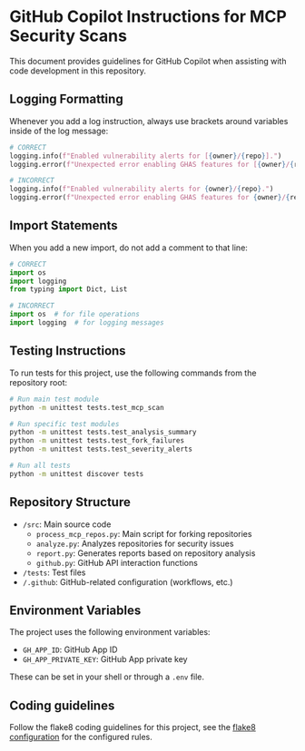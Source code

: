# GitHub Copilot Instructions for MCP Security Scans

This document provides guidelines for GitHub Copilot when assisting with code development in this repository.

## Logging Formatting

Whenever you add a log instruction, always use brackets around variables inside of the log message:

```python
# CORRECT
logging.info(f"Enabled vulnerability alerts for [{owner}/{repo}].")
logging.error(f"Unexpected error enabling GHAS features for [{owner}/{repo}]: [{e}]")

# INCORRECT
logging.info(f"Enabled vulnerability alerts for {owner}/{repo}.")
logging.error(f"Unexpected error enabling GHAS features for {owner}/{repo}: {e}")
```

## Import Statements

When you add a new import, do not add a comment to that line:

```python
# CORRECT
import os
import logging
from typing import Dict, List

# INCORRECT
import os  # for file operations
import logging  # for logging messages
```

## Testing Instructions

To run tests for this project, use the following commands from the repository root:

```bash
# Run main test module
python -m unittest tests.test_mcp_scan

# Run specific test modules
python -m unittest tests.test_analysis_summary
python -m unittest tests.test_fork_failures
python -m unittest tests.test_severity_alerts

# Run all tests
python -m unittest discover tests
```

## Repository Structure

- `/src`: Main source code
  - `process_mcp_repos.py`: Main script for forking repositories
  - `analyze.py`: Analyzes repositories for security issues
  - `report.py`: Generates reports based on repository analysis
  - `github.py`: GitHub API interaction functions
- `/tests`: Test files
- `/.github`: GitHub-related configuration (workflows, etc.)

## Environment Variables

The project uses the following environment variables:

- `GH_APP_ID`: GitHub App ID
- `GH_APP_PRIVATE_KEY`: GitHub App private key

These can be set in your shell or through a `.env` file.

## Coding guidelines
Follow the flake8 coding guidelines for this project, see the [flake8 configuration](../.flake8) for the configured rules.
